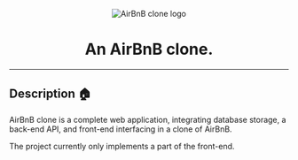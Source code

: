 <p align="center">
  <img src="https://github.com/sebas119/AirBnB_clone/blob/master/utils/hbnb_logo.png" alt="AirBnB clone logo">
</p>

<h1 align="center">An AirBnB clone.</h1>

<hr>

## Description :house:

AirBnB clone is a complete web application, integrating database storage, 
a back-end API, and front-end interfacing in a clone of AirBnB.

The project currently only implements a part of the front-end.
